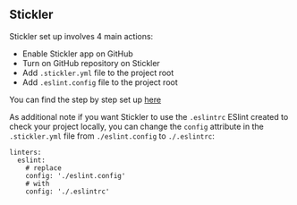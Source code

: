 ## Stickler
Stickler set up involves 4 main actions:
* Enable Stickler app on GitHub
* Turn on GitHub repository on Stickler
* Add `.stickler.yml` file to the project root
* Add `.eslint.config` file to the project root

You can find the step by step set up [here](https://github.com/microverseinc/linters-config/tree/master/javascript#set-up-stickler-github-app---it-will-show-that-your-app-is-free-from-style-errors)

As additional note if you want Stickler to use the `.eslintrc` ESlint created to check your project locally, you can change the `config` attribute in the `.stickler.yml` file from `./eslint.config` to `./.eslintrc`:
```
linters:
  eslint:
    # replace
    config: './eslint.config'
    # with
    config: './.eslintrc'
```
